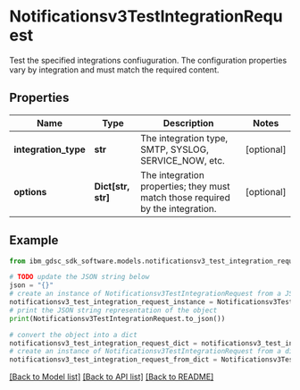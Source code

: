 # Notificationsv3TestIntegrationRequest

Test the specified integrations confiuguration.  The configuration properties vary by integration and must match the required content.

## Properties

Name | Type | Description | Notes
------------ | ------------- | ------------- | -------------
**integration_type** | **str** | The integration type, SMTP, SYSLOG, SERVICE_NOW, etc. | [optional] 
**options** | **Dict[str, str]** | The integration properties; they must match those required by the integration. | [optional] 

## Example

```python
from ibm_gdsc_sdk_software.models.notificationsv3_test_integration_request import Notificationsv3TestIntegrationRequest

# TODO update the JSON string below
json = "{}"
# create an instance of Notificationsv3TestIntegrationRequest from a JSON string
notificationsv3_test_integration_request_instance = Notificationsv3TestIntegrationRequest.from_json(json)
# print the JSON string representation of the object
print(Notificationsv3TestIntegrationRequest.to_json())

# convert the object into a dict
notificationsv3_test_integration_request_dict = notificationsv3_test_integration_request_instance.to_dict()
# create an instance of Notificationsv3TestIntegrationRequest from a dict
notificationsv3_test_integration_request_from_dict = Notificationsv3TestIntegrationRequest.from_dict(notificationsv3_test_integration_request_dict)
```
[[Back to Model list]](../README.md#documentation-for-models) [[Back to API list]](../README.md#documentation-for-api-endpoints) [[Back to README]](../README.md)


